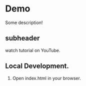 # Demo

Some description!

## subheader

watch tutorial on YouTube.

## Local Development.

1. Open index.html in your browser.